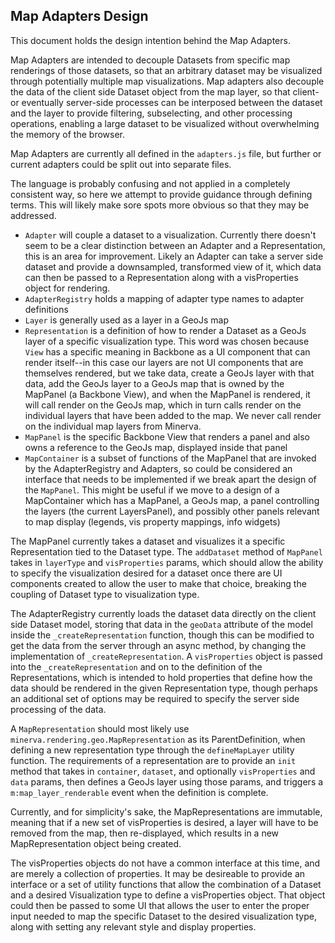 ## Map Adapters Design

This document holds the design intention behind the Map Adapters.

Map Adapters are intended to decouple Datasets from specific map renderings of
those datasets, so that an arbitrary dataset may be visualized through
potentially multiple map visualizations.  Map adapters also decouple the data of
the client side Dataset object from the map layer, so that client- or eventually
server-side processes can be interposed between the dataset and the layer to
provide filtering, subselecting, and other processing operations, enabling a
large dataset to be visualized without overwhelming the memory of the browser.

Map Adapters are currently all defined in the `adapters.js` file, but further
or current adapters could be split out into separate files.

The language is probably confusing and not applied in a completely consistent
way, so here we attempt to provide guidance through defining terms.  This will
likely make sore spots more obvious so that they may be addressed.

* `Adapter` will couple a dataset to a visualization.  Currently there doesn't
seem to be a clear distinction between an Adapter and a Representation, this
is an area for improvement.  Likely an Adapter can take a server side dataset
and provide a downsampled, transformed view of it, which data can then be passed
to a Representation along with a visProperties object for rendering.
* `AdapterRegistry` holds a mapping of adapter type names to adapter definitions
* `Layer` is generally used as a layer in a GeoJs map
* `Representation` is a definition of how to render a Dataset as a GeoJs layer
of a specific visualization type.  This word was chosen because `View` has a
specific meaning in Backbone as a UI component that can render itself--in this
case our layers are not UI components that are themselves rendered, but we take
data, create a GeoJs layer with that data, add the GeoJs layer to a GeoJs map
that is owned by the MapPanel (a Backbone View), and when the MapPanel is
rendered, it will call render on the GeoJs map, which in turn calls render on
the individual layers that have been added to the map.  We never call render
on the individual map layers from Minerva.
* `MapPanel` is the specific Backbone View that renders a panel and also owns
a reference to the GeoJs map, displayed inside that panel
* `MapContainer` is a subset of functions of the MapPanel that are invoked by
the AdapterRegistry and Adapters, so could be considered an interface that
needs to be implemented if we break apart the design of the `MapPanel`.  This
might be useful if we move to a design of a MapContainer which has a MapPanel,
a GeoJs map, a panel controlling the layers (the current LayersPanel), and
possibly other panels relevant to map display (legends, vis property mappings,
info widgets)

The MapPanel currently takes a dataset and visualizes it a specific
Representation tied to the Dataset type.  The `addDataset` method of `MapPanel`
takes in `layerType` and `visProperties` params, which should allow the ability
to specify the visualization desired for a dataset once there are UI components
created to allow the user to make that choice, breaking the coupling of Dataset
type to visualization type.

The AdapterRegistry currently loads the dataset data directly on the client side
Dataset model, storing that data in the `geoData` attribute of the model inside
the `_createRepresentation` function, though this can be modified to get the
data from the server through an async method, by changing the implementation
of `_createRepresentation`.  A `visProperties` object is passed into the 
`_createRepresentation` and on to the definition of the Representations, which
is intended to hold properties that define how the data should be rendered
in the given Representation type, though perhaps an additional set of options
may be required to specify the server side processing of the data.

A `MapRepresentation` should most likely use `minerva.rendering.geo.MapRepresentation`
as its ParentDefinition, when defining a new representation type through the
`defineMapLayer` utility function.  The requirements of a representation are
to provide an `init` method that takes in `container`, `dataset`, and optionally
`visProperties` and `data` params, then defines a GeoJs layer using those params,
and triggers a `m:map_layer_renderable` event when the definition is complete.

Currently, and for simplicity's sake, the MapRepresentations are immutable, meaning
that if a new set of visProperties is desired, a layer will have to be removed from
the map, then re-displayed, which results in a new MapRepresentation object being
created.

The visProperties objects do not have a common interface at this time, and are
merely a collection of properties.  It may be desireable to provide an interface
or a set of utility functions that allow the combination of a Dataset and a desired
Visualization type to define a visProperties object.  That object could then be
passed to some UI that allows the user to enter the proper input needed to map the
specific Dataset to the desired visualization type, along with setting any relevant
style and display properties.
